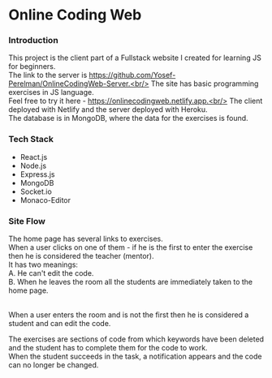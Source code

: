 # Online Coding Web
### Introduction
This project is the client part of a Fullstack website I created for learning JS for beginners.<br/>
The link to the server is https://github.com/Yosef-Perelman/OnlineCodingWeb-Server.<br/>
The site has basic programming exercises in JS language.<br/>
Feel free to try it here - https://onlinecodingweb.netlify.app.<br/>
The client deployed with Netlify and the server deployed with Heroku.<br/>
The database is in MongoDB, where the data for the exercises is found.<br/>

### Tech Stack
- React.js
- Node.js
- Express.js
- MongoDB
- Socket.io
- Monaco-Editor

### Site Flow
The home page has several links to exercises.<br/>
When a user clicks on one of them - if he is the first to enter the exercise then he is considered the teacher (mentor).<br/>
It has two meanings:<br/>
A. He can't edit the code.<br/>
B. When he leaves the room all the students are immediately taken to the home page.<br/><br/>


When a user enters the room and is not the first then he is considered a student and can edit the code.<br/>


The exercises are sections of code from which keywords have been deleted and the student has to complete them for the code to work.<br/>
When the student succeeds in the task, a notification appears and the code can no longer be changed.
